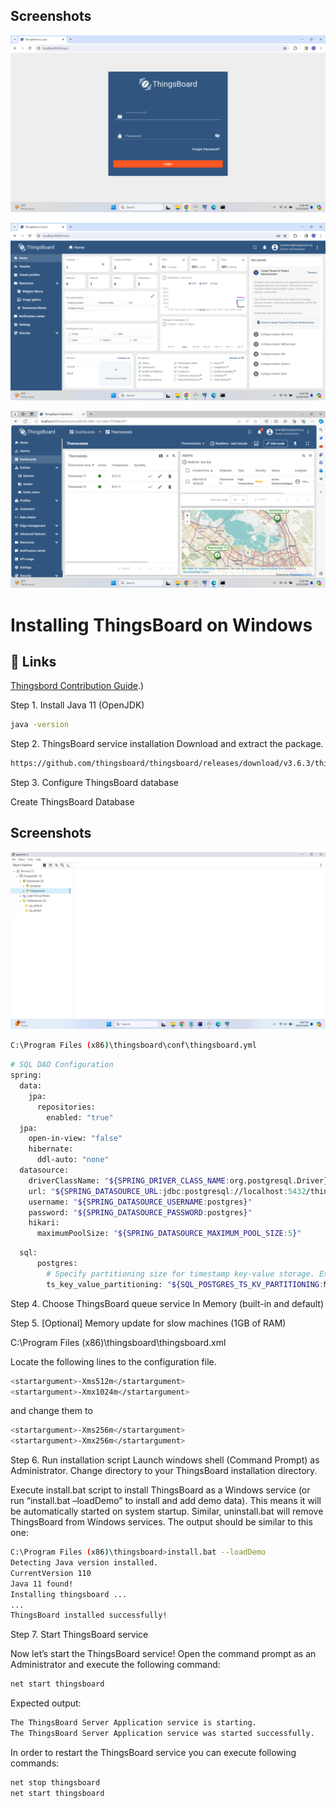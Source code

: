 
## Screenshots

![App Screenshot](https://github.com/sushanth91/thingsboarderror/blob/main/IOTlogin1.png)

![App Screenshot](https://github.com/sushanth91/thingsboarderror/blob/main/IOTsysadmin.png)

![App Screenshot](https://github.com/sushanth91/thingsboarderror/blob/main/IOTtenant.png)

# Installing ThingsBoard on Windows

## 🔗 Links
[Thingsbord Contribution Guide](https://thingsboard.io/docs/user-guide/install/windows/?windowsThingsboardQueue=inmemory).)

Step 1. Install Java 11 (OpenJDK)

```bash
java -version
```

Step 2. ThingsBoard service installation
Download and extract the package.

```bash
https://github.com/thingsboard/thingsboard/releases/download/v3.6.3/thingsboard-windows-3.6.3.zip
```

Step 3. Configure ThingsBoard database

Create ThingsBoard Database

## Screenshots

![App Screenshot](https://github.com/sushanth91/thingsboarderror/blob/main/6.png)

```bash
C:\Program Files (x86)\thingsboard\conf\thingsboard.yml
```

```bash
# SQL DAO Configuration
spring:
  data:
    jpa:
      repositories:
        enabled: "true"
  jpa:
    open-in-view: "false"
    hibernate:
      ddl-auto: "none"
  datasource:
    driverClassName: "${SPRING_DRIVER_CLASS_NAME:org.postgresql.Driver}"
    url: "${SPRING_DATASOURCE_URL:jdbc:postgresql://localhost:5432/thingsboard}"
    username: "${SPRING_DATASOURCE_USERNAME:postgres}"
    password: "${SPRING_DATASOURCE_PASSWORD:postgres}"
    hikari:
      maximumPoolSize: "${SPRING_DATASOURCE_MAXIMUM_POOL_SIZE:5}"
```

```bash
  sql:
      postgres:
        # Specify partitioning size for timestamp key-value storage. Example: DAYS, MONTHS, YEARS, INDEFINITE.
        ts_key_value_partitioning: "${SQL_POSTGRES_TS_KV_PARTITIONING:MONTHS}"
```

Step 4. Choose ThingsBoard queue service
In Memory
(built-in and default)

Step 5. [Optional] Memory update for slow machines (1GB of RAM)

C:\Program Files (x86)\thingsboard\thingsboard.xml

Locate the following lines to the configuration file.

```bash
<startargument>-Xms512m</startargument>
<startargument>-Xmx1024m</startargument>
```

and change them to

```bash
<startargument>-Xms256m</startargument>
<startargument>-Xmx256m</startargument>
```

Step 6. Run installation script
Launch windows shell (Command Prompt) as Administrator. Change directory to your ThingsBoard installation directory.

Execute install.bat script to install ThingsBoard as a Windows service (or run “install.bat –loadDemo” to install and add demo data). This means it will be automatically started on system startup. Similar, uninstall.bat will remove ThingsBoard from Windows services. The output should be similar to this one:

```bash
C:\Program Files (x86)\thingsboard>install.bat --loadDemo
Detecting Java version installed.
CurrentVersion 110
Java 11 found!
Installing thingsboard ...
...
ThingsBoard installed successfully!
```

Step 7. Start ThingsBoard service

Now let’s start the ThingsBoard service! Open the command prompt as an Administrator and execute the following command:

```bash
net start thingsboard
```

Expected output:

```bash
The ThingsBoard Server Application service is starting.
The ThingsBoard Server Application service was started successfully.
```

In order to restart the ThingsBoard service you can execute following commands:

```bash
net stop thingsboard
net start thingsboard
```




